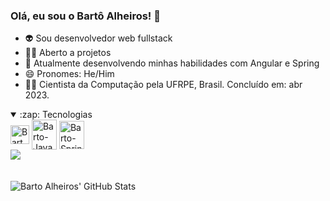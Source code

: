 ### Olá, eu sou o Bartô Alheiros! 👋
- 👽 Sou desenvolvedor web fullstack
- 🕵️‍♀️ Aberto a projetos
- 🌱 Atualmente desenvolvendo minhas habilidades com Angular e Spring
- 😄 Pronomes: He/Him
- 👨‍🎓 Cientista da Computação pela UFRPE, Brasil. Concluído em: abr 2023.
  
<details open>
<summary>:zap: Tecnologias</summary>
<div style="display: inline_block">
  <img align="center" alt="Barto-Angular" height="30" width="30" src="https://cdn.jsdelivr.net/gh/devicons/devicon/icons/angularjs/angularjs-original.svg" />        
  <img align="center" alt="Barto-Java" height="48" width="40" src="https://cdn.jsdelivr.net/gh/devicons/devicon/icons/java/java-original-wordmark.svg" />       
  <img  align="center" alt="Barto-Spring" height="45" width="40" src="https://cdn.jsdelivr.net/gh/devicons/devicon/icons/spring/spring-original-wordmark.svg" />
  <link align="center" alt="Barto-PHP" height="45" width="40" src="https://cdn.jsdelivr.net/gh/devicons/devicon/icons/php/php-original.svg" />
</div>
</details>

<div>
<a href="https://www.linkedin.com/in/bartolomeu-alheiros-8a1641142/" target="_blank">
  <img src="https://img.shields.io/badge/LinkedIn-0077B5?style=for-the-badge&logo=linkedin&logoColor=white">
</a> 
</div>

<br />

<div style="display: inline_block"><br>
  <img align="left" alt="Barto Alheiros' GitHub Stats" src="https://readme-stats-bartoalheiros.vercel.app/api?username=bartoalheiros&show_icons=true&hide_border=false&title_color=ff652f&icon_color=FFE400&bg_color=09131B&text_color=ffffff&border_color=0c1a25" />
<div>
